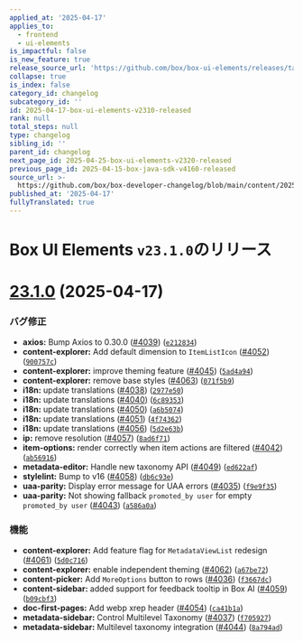 ```yaml
---
applied_at: '2025-04-17'
applies_to:
  - frontend
  - ui-elements
is_impactful: false
is_new_feature: true
release_source_url: 'https://github.com/box/box-ui-elements/releases/tag/v23.1.0'
collapse: true
is_index: false
category_id: changelog
subcategory_id: ''
id: 2025-04-17-box-ui-elements-v2310-released
rank: null
total_steps: null
type: changelog
sibling_id: ''
parent_id: changelog
next_page_id: 2025-04-25-box-ui-elements-v2320-released
previous_page_id: 2025-04-15-box-java-sdk-v4160-released
source_url: >-
  https://github.com/box/box-developer-changelog/blob/main/content/2025/04-17-box-ui-elements-v2310-released.md
published_at: '2025-04-17'
fullyTranslated: true
---
```

# Box UI Elements `v23.1.0`のリリース

# [23.1.0][1] (2025-04-17)

### バグ修正

* **axios:** Bump Axios to 0.30.0 ([#4039][2]) ([`e212834`][3])
* **content-explorer:** Add default dimension to `ItemListIcon` ([#4052][4]) ([`900757c`][5])
* **content-explorer:** improve theming feature ([#4045][6]) ([`5ad4a94`][7])
* **content-explorer:** remove base styles ([#4063][8]) ([`071f5b9`][9])
* **i18n:** update translations ([#4038][10]) ([`2977e50`][11])
* **i18n:** update translations ([#4040][12]) ([`6c89353`][13])
* **i18n:** update translations ([#4050][14]) ([`a6b5074`][15])
* **i18n:** update translations ([#4051][16]) ([`4f74362`][17])
* **i18n:** update translations ([#4056][18]) ([`5d2e63b`][19])
* **ip:** remove resolution ([#4057][20]) ([`8ad6f71`][21])
* **item-options:** render correctly when item actions are filtered ([#4042][22]) ([`ab56916`][23])
* **metadata-editor:** Handle new taxonomy API ([#4049][24]) ([`ed622af`][25])
* **stylelint:** Bump to v16 ([#4058][26]) ([`db6c93e`][27])
* **uaa-parity:** Display error message for UAA errors ([#4035][28]) ([`f9e9f35`][29])
* **uaa-parity:** Not showing fallback `promoted_by user` for empty `promoted_by user` ([#4043][30]) ([`a586a0a`][31])

### 機能

* **content-explorer:** Add feature flag for `MetadataViewList` redesign ([#4061][32]) ([`5d0c716`][33])
* **content-explorer:** enable independent theming ([#4062][34]) ([`a67be72`][35])
* **content-picker:** Add `MoreOptions` button to rows ([#4036][36]) ([`f3667dc`][37])
* **content-sidebar:** added support for feedback tooltip in Box AI ([#4059][38]) ([`b09cbf3`][39])
* **doc-first-pages:** Add webp xrep header ([#4054][40]) ([`ca41b1a`][41])
* **metadata-sidebar:** Control Multilevel Taxonomy ([#4037][42]) ([`f705927`][43])
* **metadata-sidebar:** Multilevel taxonomy integration ([#4044][44]) ([`8a794ad`][45])

[1]: https://github.com/box/box-ui-elements/compare/v23.0.0...v23.1.0

[2]: https://github.com/box/box-ui-elements/issues/4039

[3]: https://github.com/box/box-ui-elements/commit/e212834b2c5ec6e64d6c5378e7b114c3526d21f4

[4]: https://github.com/box/box-ui-elements/issues/4052

[5]: https://github.com/box/box-ui-elements/commit/900757c6bdd760b31ad0ba7c717f3fe71a799ed3

[6]: https://github.com/box/box-ui-elements/issues/4045

[7]: https://github.com/box/box-ui-elements/commit/5ad4a94d9e3a8792ad32518272bb1aecf8cf47fc

[8]: https://github.com/box/box-ui-elements/issues/4063

[9]: https://github.com/box/box-ui-elements/commit/071f5b9cdcadd0cfa15589dc47b1c3361299c0a7

[10]: https://github.com/box/box-ui-elements/issues/4038

[11]: https://github.com/box/box-ui-elements/commit/2977e5014e079a776f4316cc348512d182780f3a

[12]: https://github.com/box/box-ui-elements/issues/4040

[13]: https://github.com/box/box-ui-elements/commit/6c89353911c1be3fa10ae411242e8fcd51aaa8d0

[14]: https://github.com/box/box-ui-elements/issues/4050

[15]: https://github.com/box/box-ui-elements/commit/a6b50746500ef6d6d8316c78a1703b5f943ddf89

[16]: https://github.com/box/box-ui-elements/issues/4051

[17]: https://github.com/box/box-ui-elements/commit/4f7436230d6450a60ea6444bcbb6faf5c17612b9

[18]: https://github.com/box/box-ui-elements/issues/4056

[19]: https://github.com/box/box-ui-elements/commit/5d2e63bff00cd5fe3cafb58ba9c5e2807d849fbc

[20]: https://github.com/box/box-ui-elements/issues/4057

[21]: https://github.com/box/box-ui-elements/commit/8ad6f718ae32cba1104ceab2de08cabcc8da5ce2

[22]: https://github.com/box/box-ui-elements/issues/4042

[23]: https://github.com/box/box-ui-elements/commit/ab56916d4048acfecc03b0d1036791504a52caed

[24]: https://github.com/box/box-ui-elements/issues/4049

[25]: https://github.com/box/box-ui-elements/commit/ed622af35a2a016a2e6df14b25b79f5488bb9e1d

[26]: https://github.com/box/box-ui-elements/issues/4058

[27]: https://github.com/box/box-ui-elements/commit/db6c93ef9f7b6ff13fe9198b697ec45c3f303335

[28]: https://github.com/box/box-ui-elements/issues/4035

[29]: https://github.com/box/box-ui-elements/commit/f9e9f35ec07fd720d6148d4b324d5a342ac3e558

[30]: https://github.com/box/box-ui-elements/issues/4043

[31]: https://github.com/box/box-ui-elements/commit/a586a0a3da711ce1803a4e8999af839a668598fb

[32]: https://github.com/box/box-ui-elements/issues/4061

[33]: https://github.com/box/box-ui-elements/commit/5d0c716f449bed05f3c638a00f292e6fe00a4b40

[34]: https://github.com/box/box-ui-elements/issues/4062

[35]: https://github.com/box/box-ui-elements/commit/a67be72dc9886094444627d97619d79195d67427

[36]: https://github.com/box/box-ui-elements/issues/4036

[37]: https://github.com/box/box-ui-elements/commit/f3667dc104c283287049e2c8ca43a46aa9bb1068

[38]: https://github.com/box/box-ui-elements/issues/4059

[39]: https://github.com/box/box-ui-elements/commit/b09cbf3cf18a36274410df5f0859675445e23cb1

[40]: https://github.com/box/box-ui-elements/issues/4054

[41]: https://github.com/box/box-ui-elements/commit/ca41b1ad22f89667b30e552040224abab3182c27

[42]: https://github.com/box/box-ui-elements/issues/4037

[43]: https://github.com/box/box-ui-elements/commit/f705927f9071950a59d4f3d5da1e141dad21d4b0

[44]: https://github.com/box/box-ui-elements/issues/4044

[45]: https://github.com/box/box-ui-elements/commit/8a794adb431d3dd7efd0518d0de4c3b361975c7d
